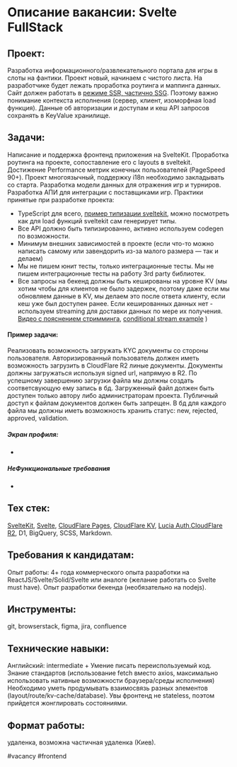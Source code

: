 # Описание вакансии: Svelte FullStack
## Проект: 
Разработка информационного/развлекательного портала для игры в слоты на фантики. Проект новый, начинаем с чистого листа. На разработчике будет лежать проработка роутинга и маппинга данных. Сайт должен работать в [режиме SSR, частично SSG](https://kit.svelte.dev/docs/page-options). Поэтому важно понимание контекста исполнения (сервер, клиент, изоморфная load функция). Данные об авторизации и доступам и кеш API запросов сохранять в KeyValue хранилище.
## Задачи: 
Написание и поддержка фронтенд приложения на SvelteKit.
Проработка роутинга на проекте, сопоставление его с layouts в sveltekit.
Достижение Performance метрик конечных пользователей (PageSpeed 90+).
Проект многоязычный, поддержку i18n необходимо закладывать со старта.
Разработка модели данных для отражения игр и турниров.
Разработка АПИ для интеграции с поставщиками игр.
Практики принятые при разработке проекта:
- TypeScript для всего, [пример типизации sveltekit](https://github.com/ivanhofer/sveltekit-typescript-showcase), можно посмотреть как для load функций sveltekit сам генерирует типы.
- Все API должно быть типизированно, активно используем codegen по возможности.
- Минимум внешних зависимостей в проекте (если что-то можно написать самому или завендорить из-за малого размера — так и делаем)
- Мы не пишем юнит тесты, только интеграционные тесты. Мы не пишем интеграционные тесты на работу 3rd party библиотек.
- Все запросы на бекенд должны быть кешированы на уровне KV (мы хотим чтобы для клиентов не было задержек, поэтому даже если мы обновляем данные в KV, мы делаем это после ответа клиенту, если кеш уже был доступен ранее. Если кешированных данных нет - используем streaming для доставки данных по мере их получения. [Видео с пояснением стримминга](https://www.youtube.com/watch?v=f-CEMHPXkNs), [conditional stream example](https://geoffrich.net/posts/conditionally-stream-data/) )

#### Пример задачи:
Реализовать возможность загружать KYC документы со стороны пользователя. Авторизированный пользователь должен иметь возможность загрузить в CloudFlare R2 линые документы. Документы должны загружаться используя signed url, напрямую в R2. По успешному завершению загрузки файла мы должны создать соответсвующую ему запись в бд. Загруженный файл должен быть доступен только автору либо администраторам проекта. Публичный доступ к файлам документов должен быть запрещен. В бд для каждого файла мы должны иметь возможность хранить статус: new, rejected, approved, validation.

##### Экран профиля:
- 
##### НеФункциональные требования
-
## Тех стек: 
[SvelteKit](https://learn.svelte.dev/tutorial/introducing-sveltekit), [Svelte](https://learn.svelte.dev/tutorial/welcome-to-svelte), [CloudFlare Pages](https://kit.svelte.dev/docs/adapter-cloudflare), [CloudFlare KV](https://developers.cloudflare.com/kv/api/), [Lucia Auth](https://www.youtube.com/watch?v=UMpKaZy0Rpc),[CloudFlare R2](https://developers.cloudflare.com/r2/get-started/), D1, BigQuery, SCSS, Markdown.

## Требования к кандидатам:
Опыт работы: 4+ года коммерческого опыта разработки на ReactJS/Svelte/Solid/Svelte или аналоге (желание работать со Svelte must have). Опыт разработки бекенда (необязательно на nodejs).
## Инструменты: 
git, browserstack, figma, jira, confluence
## Технические навыки: 
Английский: intermediate +
Умение писать переиспользуемый код.
Знание стандартов (использование fetch вместо axios, максимально использовать нативные возможности браузера/среды исполнения)
Необходимо уметь продумывать взаимосвязь разных элементов (layout/route/kv-cache/database). Увы фронтенд не stateless, поэтом прийдется жонглировать состояниями.
## Формат работы: 
удаленка, возможна частичная удаленка (Киев).

#vacancy #frontend